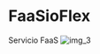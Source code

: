 # FaaSioFlex
Servicio FaaS
![img_3](https://github.com/user-attachments/assets/819289be-6948-47ae-bfa8-5f53e9105dc9)
